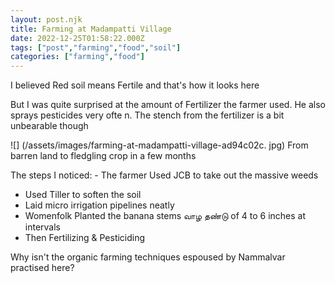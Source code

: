 ```yaml
---
layout: post.njk
title: Farming at Madampatti Village
date: 2022-12-25T01:58:22.000Z
tags: ["post","farming","food","soil"]
categories: ["farming","food"]
---
```


I believed Red soil means Fertile and that's how it looks here

But I was quite surprised at the amount of Fertilizer the farmer used. He also sprays pesticides very ofte
n. The stench from the fertilizer is a bit unbearable though

![] (/assets/images/farming-at-madampatti-village-ad94c02c. jpg) From barren land to fledgling crop in a few months

The steps I noticed: - The farmer Used JCB to take out the massive weeds
- Used Tiller to soften the soil
- Laid micro irrigation pipelines neatly
- Womenfolk Planted the banana stems வாழ தண்டு of 4 to 6 inches at intervals
- Then Fertilizing & Pesticiding

Why isn't the organic farming techniques espoused by Nammalvar practised here?
